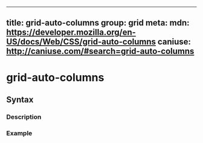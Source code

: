 
  ---
  title: grid-auto-columns
  group: grid
  meta:
    mdn: https://developer.mozilla.org/en-US/docs/Web/CSS/grid-auto-columns
    caniuse: http://caniuse.com/#search=grid-auto-columns
  ---

  # grid-auto-columns
  <!--- Introduction for grid-auto-columns, keep it brief and set the overall context -->

  ## Syntax
  <!--- Introduce the various syntax for grid-auto-columns -->

  ### Description
  <!--- For each major section of syntax, provide a description explaining its usage further -->

  ### Example
  <!--- Provide code examples for the syntax block you're currently describing -->